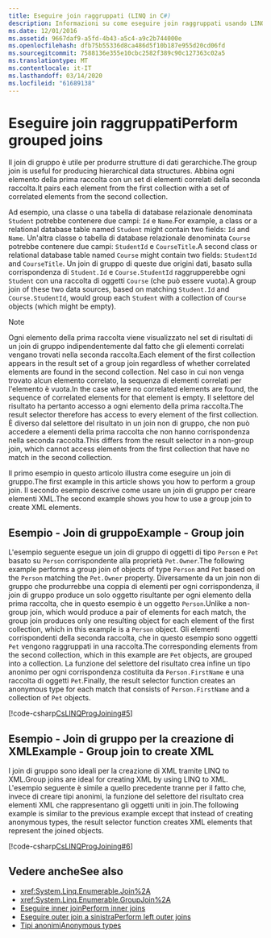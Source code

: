 ```yaml
---
title: Eseguire join raggruppati (LINQ in C#)
description: Informazioni su come eseguire join raggruppati usando LINQ in C#.
ms.date: 12/01/2016
ms.assetid: 9667daf9-a5fd-4b43-a5c4-a9c2b744000e
ms.openlocfilehash: dfb75b55336d8ca486d5f10b187e955d20cd06fd
ms.sourcegitcommit: 7588136e355e10cbc2582f389c90c127363c02a5
ms.translationtype: MT
ms.contentlocale: it-IT
ms.lasthandoff: 03/14/2020
ms.locfileid: "61689138"
---
```

# <a name="perform-grouped-joins"></a><span data-ttu-id="7f18b-103">Eseguire join raggruppati</span><span class="sxs-lookup"><span data-stu-id="7f18b-103">Perform grouped joins</span></span>

<span data-ttu-id="7f18b-104">Il join di gruppo è utile per produrre strutture di dati gerarchiche.</span><span class="sxs-lookup"><span data-stu-id="7f18b-104">The group join is useful for producing hierarchical data structures.</span></span> <span data-ttu-id="7f18b-105">Abbina ogni elemento della prima raccolta con un set di elementi correlati della seconda raccolta.</span><span class="sxs-lookup"><span data-stu-id="7f18b-105">It pairs each element from the first collection with a set of correlated elements from the second collection.</span></span>

<span data-ttu-id="7f18b-106">Ad esempio, una classe o una tabella di database relazionale denominata `Student` potrebbe contenere due campi: `Id` e `Name`.</span><span class="sxs-lookup"><span data-stu-id="7f18b-106">For example, a class or a relational database table named `Student` might contain two fields: `Id` and `Name`.</span></span> <span data-ttu-id="7f18b-107">Un'altra classe o tabella di database relazionale denominata `Course` potrebbe contenere due campi: `StudentId` e `CourseTitle`.</span><span class="sxs-lookup"><span data-stu-id="7f18b-107">A second class or relational database table named `Course` might contain two fields: `StudentId` and `CourseTitle`.</span></span> <span data-ttu-id="7f18b-108">Un join di gruppo di queste due origini dati, basato sulla corrispondenza di `Student.Id` e `Course.StudentId` raggrupperebbe ogni `Student` con una raccolta di oggetti `Course` (che può essere vuota).</span><span class="sxs-lookup"><span data-stu-id="7f18b-108">A group join of these two data sources, based on matching `Student.Id` and `Course.StudentId`, would group each `Student` with a collection of `Course` objects (which might be empty).</span></span>

> [!NOTE]
> <span data-ttu-id="7f18b-109">Ogni elemento della prima raccolta viene visualizzato nel set di risultati di un join di gruppo indipendentemente dal fatto che gli elementi correlati vengano trovati nella seconda raccolta.</span><span class="sxs-lookup"><span data-stu-id="7f18b-109">Each element of the first collection appears in the result set of a group join regardless of whether correlated elements are found in the second collection.</span></span> <span data-ttu-id="7f18b-110">Nel caso in cui non venga trovato alcun elemento correlato, la sequenza di elementi correlati per l'elemento è vuota.</span><span class="sxs-lookup"><span data-stu-id="7f18b-110">In the case where no correlated elements are found, the sequence of correlated elements for that element is empty.</span></span> <span data-ttu-id="7f18b-111">Il selettore del risultato ha pertanto accesso a ogni elemento della prima raccolta.</span><span class="sxs-lookup"><span data-stu-id="7f18b-111">The result selector therefore has access to every element of the first collection.</span></span> <span data-ttu-id="7f18b-112">È diverso dal selettore del risultato in un join non di gruppo, che non può accedere a elementi della prima raccolta che non hanno corrispondenza nella seconda raccolta.</span><span class="sxs-lookup"><span data-stu-id="7f18b-112">This differs from the result selector in a non-group join, which cannot access elements from the first collection that have no match in the second collection.</span></span>

<span data-ttu-id="7f18b-113">Il primo esempio in questo articolo illustra come eseguire un join di gruppo.</span><span class="sxs-lookup"><span data-stu-id="7f18b-113">The first example in this article shows you how to perform a group join.</span></span> <span data-ttu-id="7f18b-114">Il secondo esempio descrive come usare un join di gruppo per creare elementi XML.</span><span class="sxs-lookup"><span data-stu-id="7f18b-114">The second example shows you how to use a group join to create XML elements.</span></span>

## <a name="example---group-join"></a><span data-ttu-id="7f18b-115">Esempio - Join di gruppo</span><span class="sxs-lookup"><span data-stu-id="7f18b-115">Example - Group join</span></span>

<span data-ttu-id="7f18b-116">L'esempio seguente esegue un join di gruppo di oggetti di tipo `Person` e `Pet` basato su `Person` corrispondente alla proprietà `Pet.Owner`.</span><span class="sxs-lookup"><span data-stu-id="7f18b-116">The following example performs a group join of objects of type `Person` and `Pet` based on the `Person` matching the `Pet.Owner` property.</span></span> <span data-ttu-id="7f18b-117">Diversamente da un join non di gruppo che produrrebbe una coppia di elementi per ogni corrispondenza, il join di gruppo produce un solo oggetto risultante per ogni elemento della prima raccolta, che in questo esempio è un oggetto `Person`.</span><span class="sxs-lookup"><span data-stu-id="7f18b-117">Unlike a non-group join, which would produce a pair of elements for each match, the group join produces only one resulting object for each element of the first collection, which in this example is a `Person` object.</span></span> <span data-ttu-id="7f18b-118">Gli elementi corrispondenti della seconda raccolta, che in questo esempio sono oggetti `Pet` vengono raggruppati in una raccolta.</span><span class="sxs-lookup"><span data-stu-id="7f18b-118">The corresponding elements from the second collection, which in this example are `Pet` objects, are grouped into a collection.</span></span> <span data-ttu-id="7f18b-119">La funzione del selettore del risultato crea infine un tipo anonimo per ogni corrispondenza costituita da `Person.FirstName` e una raccolta di oggetti `Pet`.</span><span class="sxs-lookup"><span data-stu-id="7f18b-119">Finally, the result selector function creates an anonymous type for each match that consists of `Person.FirstName` and a collection of `Pet` objects.</span></span>

[!code-csharp[CsLINQProgJoining#5](~/samples/snippets/csharp/concepts/linq/how-to-perform-grouped-joins_1.cs)]

## <a name="example---group-join-to-create-xml"></a><span data-ttu-id="7f18b-120">Esempio - Join di gruppo per la creazione di XML</span><span class="sxs-lookup"><span data-stu-id="7f18b-120">Example - Group join to create XML</span></span>

<span data-ttu-id="7f18b-121">I join di gruppo sono ideali per la creazione di XML tramite LINQ to XML.</span><span class="sxs-lookup"><span data-stu-id="7f18b-121">Group joins are ideal for creating XML by using LINQ to XML.</span></span> <span data-ttu-id="7f18b-122">L'esempio seguente è simile a quello precedente tranne per il fatto che, invece di creare tipi anonimi, la funzione del selettore del risultato crea elementi XML che rappresentano gli oggetti uniti in join.</span><span class="sxs-lookup"><span data-stu-id="7f18b-122">The following example is similar to the previous example except that instead of creating anonymous types, the result selector function creates XML elements that represent the joined objects.</span></span>

[!code-csharp[CsLINQProgJoining#6](~/samples/snippets/csharp/concepts/linq/how-to-perform-grouped-joins_2.cs)]

## <a name="see-also"></a><span data-ttu-id="7f18b-123">Vedere anche</span><span class="sxs-lookup"><span data-stu-id="7f18b-123">See also</span></span>

- <xref:System.Linq.Enumerable.Join%2A>
- <xref:System.Linq.Enumerable.GroupJoin%2A>
- [<span data-ttu-id="7f18b-124">Eseguire inner join</span><span class="sxs-lookup"><span data-stu-id="7f18b-124">Perform inner joins</span></span>](perform-inner-joins.md)
- [<span data-ttu-id="7f18b-125">Eseguire outer join a sinistra</span><span class="sxs-lookup"><span data-stu-id="7f18b-125">Perform left outer joins</span></span>](perform-left-outer-joins.md)
- [<span data-ttu-id="7f18b-126">Tipi anonimi</span><span class="sxs-lookup"><span data-stu-id="7f18b-126">Anonymous types</span></span>](../programming-guide/classes-and-structs/anonymous-types.md)
